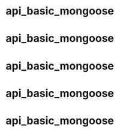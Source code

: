 # api_basic_mongoose
# api_basic_mongoose
# api_basic_mongoose
# api_basic_mongoose
# api_basic_mongoose
